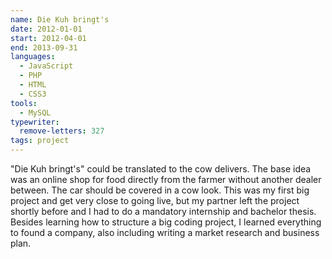 ```yaml
---
name: Die Kuh bringt's
date: 2012-01-01
start: 2012-04-01
end: 2013-09-31
languages:
  - JavaScript
  - PHP
  - HTML
  - CSS3
tools:
  - MySQL
typewriter:
  remove-letters: 327
tags: project
---
```


"Die Kuh bringt's" could be translated to the cow delivers. The base idea was an online shop for food directly from the farmer without another dealer between. The car should be covered in a cow look.
This was my first big project and get very close to going live, but my partner left the project shortly before and I had to do a mandatory internship and bachelor thesis.
Besides learning how to structure a big coding project, I learned everything to found a company, also including writing a market research and business plan.
